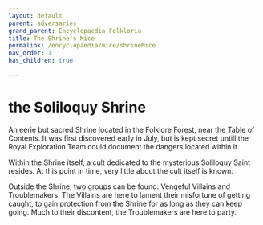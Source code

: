 ```yaml
---
layout: default
parent: adversaries
grand_parent: Encyclopaedia Folkloria
title: The Shrine's Mice
permalink: /encyclopaedia/mice/shrineMice
nav_order: 1
has_children: true

---
```

# the Soliloquy Shrine

An eerie but sacred Shrine located in the Folklore Forest, near the Table of Contents. It was first discovered early in July, but is kept secret untill the Royal Exploration Team could document the dangers located within it.

Within the Shrine itself, a cult dedicated to the mysterious Soliloquy Saint resides. At this point in time, very little about the cult itself is known.

Outside the Shrine, two groups can be found: Vengeful Villains and Troublemakers. The Villains are here to lament their misfortune of getting caught, to gain protection from the Shrine for as long as they can keep going. Much to their discontent, the Troublemakers are here to party.